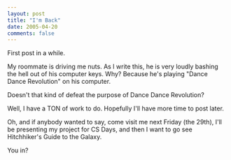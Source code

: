 ```yaml
---
layout: post
title: "I'm Back"
date: 2005-04-20
comments: false
---
```

First post in a while.




My roommate is driving me nuts. As I write this, he is very loudly bashing the
hell out of his computer keys. Why? Because he's playing "Dance Dance
Revolution" on his computer.




Doesn't that kind of defeat the purpose of Dance Dance Revolution?




Well, I have a TON of work to do. Hopefully I'll have more time to post later.




Oh, and if anybody wanted to say, come visit me next Friday (the 29th), I'll
be presenting my project for CS Days, and then I want to go see Hitchhiker's
Guide to the Galaxy.




You in?
